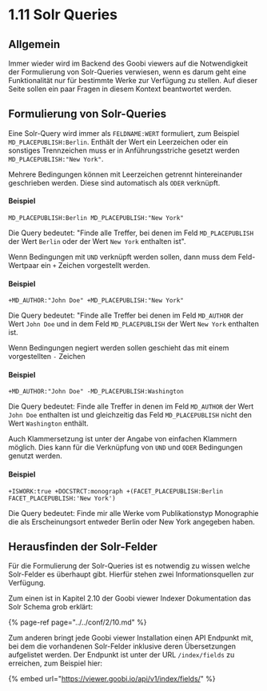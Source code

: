 # 1.11 Solr Queries

## Allgemein

Immer wieder wird im Backend des Goobi viewers auf die Notwendigkeit der Formulierung von Solr-Queries verwiesen, wenn es darum geht eine Funktionalität nur für bestimmte Werke zur Verfügung zu stellen. Auf dieser Seite sollen ein paar Fragen in diesem Kontext beantwortet werden.

## Formulierung von Solr-Queries

Eine Solr-Query wird immer als `FELDNAME:WERT` formuliert, zum Beispiel `MD_PLACEPUBLISH:Berlin`. Enthält der Wert ein Leerzeichen oder ein sonstiges Trennzeichen muss er in Anführungsstriche gesetzt werden `MD_PLACEPUBLISH:"New York"`. 

Mehrere Bedingungen können mit Leerzeichen getrennt hintereinander geschrieben werden. Diese sind automatisch als `ODER` verknüpft.

#### Beispiel

```text
MD_PLACEPUBLISH:Berlin MD_PLACEPUBLISH:"New York"
```

Die Query bedeutet: "Finde alle Treffer, bei denen im Feld `MD_PLACEPUBLISH` der Wert `Berlin` oder der Wert `New York` enthalten ist".

  
Wenn Bedingungen mit `UND` verknüpft werden sollen, dann muss dem Feld-Wertpaar ein `+` Zeichen vorgestellt werden.

#### Beispiel

```text
+MD_AUTHOR:"John Doe" +MD_PLACEPUBLISH:"New York"
```

Die Query bedeutet: "Finde alle Treffer bei denen im Feld `MD_AUTHOR` der Wert `John Doe` und in dem Feld `MD_PLACEPUBLISH` der Wert `New York` enthalten ist.



Wenn Bedingungen negiert werden sollen geschieht das mit einem vorgestellten `-` Zeichen

#### Beispiel

```text
+MD_AUTHOR:"John Doe" -MD_PLACEPUBLISH:Washington
```

Die Query bedeutet: Finde alle Treffer in denen im Feld `MD_AUTHOR` der Wert `John Doe` enthalten ist und gleichzeitig das Feld `MD_PLACEPUBLISH` nicht den Wert `Washington` enthält.

  
Auch Klammersetzung ist unter der Angabe von einfachen Klammern möglich. Dies kann für die Verknüpfung von `UND` und `ODER` Bedingungen genutzt werden.

#### Beispiel

```text
+ISWORK:true +DOCSTRCT:monograph +(FACET_PLACEPUBLISH:Berlin FACET_PLACEPUBLISH:'New York')
```

Die Query bedeutet: Finde mir alle Werke vom Publikationstyp Monographie die als Erscheinungsort entweder Berlin oder New York angegeben haben.

## Herausfinden der Solr-Felder

Für die Formulierung der Solr-Queries ist es notwendig zu wissen welche Solr-Felder es überhaupt gibt. Hierfür stehen zwei Informationsquellen zur Verfügung.

Zum einen ist in Kapitel 2.10 der Goobi viewer Indexer Dokumentation das Solr Schema grob erklärt:

{% page-ref page="../../conf/2/10.md" %}

Zum anderen bringt jede Goobi viewer Installation einen API Endpunkt mit, bei dem die vorhandenen Solr-Felder inklusive deren Übersetzungen aufgelistet werden. Der Endpunkt ist unter der URL `/index/fields` zu erreichen, zum Beispiel hier:

{% embed url="https://viewer.goobi.io/api/v1/index/fields/" %}




